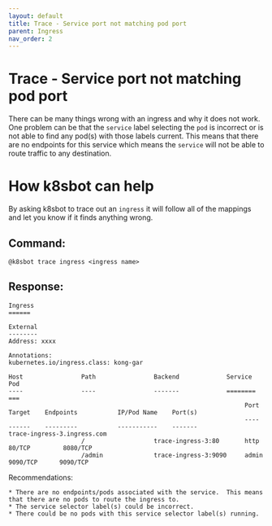 ```yaml
---
layout: default
title: Trace - Service port not matching pod port
parent: Ingress
nav_order: 2
---
```

# Trace - Service port not matching pod port
There can be many things wrong with an ingress and why it does not work.  One
problem can be that the `service` label selecting the `pod` is incorrect or is not
able to find any pod(s) with those labels current.  This means that there are no
endpoints for this service which means the `service` will not be able to route
traffic to any destination.

# How k8sbot can help
By asking k8sbot to trace out an `ingress` it will follow all of the mappings and
let you know if it finds anything wrong.

## Command:
```
@k8sbot trace ingress <ingress name>
```

## Response:
```
Ingress
======

External
--------
Address: xxxx

Annotations:
kubernetes.io/ingress.class: kong-gar

Host                Path                Backend             Service                       Pod                                                         
----                ----                -------             ========                      ===                                                         
                                                                 Port                Target    Endpoints           IP/Pod Name    Port(s)        
                                                                 ----                ------    ---------           -----------    -------        
trace-ingress-3.ingress.com
                    /                   trace-ingress-3:80       http 80/TCP         8080/TCP                                                    
                    /admin              trace-ingress-3:9090     admin 9090/TCP      9090/TCP
```                                                    
Recommendations:
```
* There are no endpoints/pods associated with the service.  This means that there are no pods to route the ingress to.
* The service selector label(s) could be incorrect.
* There could be no pods with this service selector label(s) running.
```
